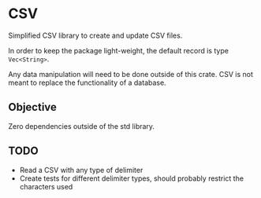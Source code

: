 # CSV
Simplified CSV library to create and update CSV files. 

In order to keep the package light-weight, the default record is type `Vec<String>`.

Any data manipulation will need to be done outside of this crate. CSV is not meant to replace the functionality of a database.

## Objective
Zero dependencies outside of the std library.

## TODO
- Read a CSV with any type of delimiter
- Create tests for different delimiter types, should probably restrict the characters used